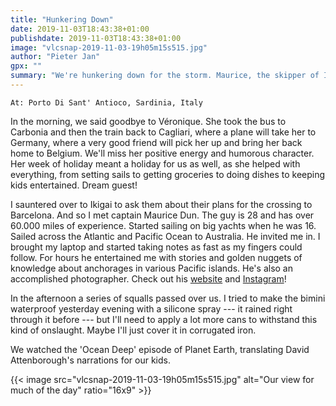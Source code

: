 ```yaml
---
title: "Hunkering Down"
date: 2019-11-03T18:43:38+01:00
publishdate: 2019-11-03T18:43:38+01:00
image: "vlcsnap-2019-11-03-19h05m15s515.jpg"
author: "Pieter Jan"
gpx: ""
summary: "We're hunkering down for the storm. Maurice, the skipper of Ikigai, proves to be a veritable goldmine of Pacific Ocean knowledge."
---
```


`At: Porto Di Sant' Antioco, Sardinia, Italy`

In the morning, we said goodbye to Véronique. She took the bus to Carbonia and then the train back to Cagliari, where a plane will take her to Germany, where a very good friend will pick her up and bring her back home to Belgium. We'll miss her positive energy and humorous character. Her week of holiday meant a holiday for us as well, as she helped with everything, from setting sails to getting groceries to doing dishes to keeping kids entertained. Dream guest!

I sauntered over to Ikigai to ask them about their plans for the crossing to Barcelona. And so I met captain Maurice Dun. The guy is 28 and has over 60.000 miles of experience. Started sailing on big yachts when he was 16. Sailed across the Atlantic and Pacific Ocean to Australia. He invited me in. I brought my laptop and started taking notes as fast as my fingers could follow. For hours he entertained me with stories and golden nuggets of knowledge about anchorages in various Pacific islands. He's also an accomplished photographer. Check out his [website](https://www.mauricedun.nl) and [Instagram](https://www.instagram.com/whereismaus)!

In the afternoon a series of squalls passed over us. I tried to make the bimini waterproof yesterday evening with a silicone spray --- it rained right through it before --- but I'll need to apply a lot more cans to withstand this kind of onslaught. Maybe I'll just cover it in corrugated iron.

We watched the 'Ocean Deep' episode of Planet Earth, translating David Attenborough's narrations for our kids.

{{< image src="vlcsnap-2019-11-03-19h05m15s515.jpg" alt="Our view for much of the day" ratio="16x9" >}}

